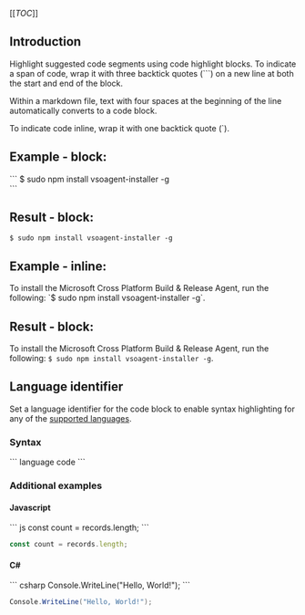 [[_TOC_]]


## Introduction

Highlight suggested code segments using code highlight blocks. To indicate a span of code, wrap it with three backtick quotes (```) on a new line at both the start and end of the block. 

Within a markdown file, text with four spaces at the beginning of the line automatically converts to a code block. 

To indicate code inline, wrap it with one backtick quote (`). 

## Example - block: 

\```
$ sudo npm install vsoagent-installer -g  
\```


## Result - block:

```
$ sudo npm install vsoagent-installer -g  
```

## Example - inline:
To install the Microsoft Cross Platform Build & Release Agent, run the following: \`$ sudo npm install vsoagent-installer -g\`.

## Result - block:
To install the Microsoft Cross Platform Build & Release Agent, run the following: `$ sudo npm install vsoagent-installer -g`.



## Language identifier

Set a language identifier for the code block to enable syntax highlighting for any of the [supported languages](http://highlightjs.readthedocs.io/en/latest/css-classes-reference.html#language-names-and-aliases). 

### Syntax
\```  language
code
\```

### Additional examples

#### Javascript
\``` js
const count = records.length;
\```

``` js
const count = records.length;
```

#### C#
\``` csharp
Console.WriteLine("Hello, World!");
\```

``` csharp
Console.WriteLine("Hello, World!");
```

